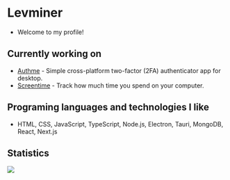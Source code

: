 # Levminer

-   Welcome to my profile!

## Currently working on

-   [Authme](https://github.com/Levminer/authme) - Simple cross-platform two-factor (2FA) authenticator app for desktop.
-   [Screentime](https://github.com/Levminer/screentime) - Track how much time you spend on your computer.

## Programing languages and technologies I like

-   HTML, CSS, JavaScript, TypeScript, Node.js, Electron, Tauri, MongoDB, React, Next.js

## Statistics

<a href="https://www.levminer.com">
  <img align="center" src="https://github-readme-stats.vercel.app/api/top-langs/?username=Levminer&langs_count=8&theme=dark&layout=compact" />
</a>
